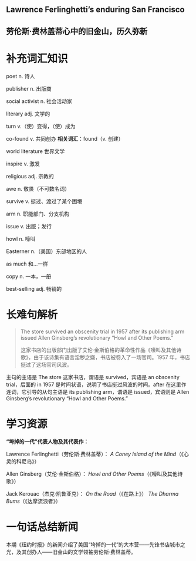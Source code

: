 ## **Lawrence Ferlinghetti’s enduring San Francisco**
## **劳伦斯·费林盖蒂心中的旧金山，历久弥新**
# 补充词汇知识
poet
n. 诗人

publisher
n. 出版商

social activist
n. 社会活动家

literary
adj. 文学的

turn
v.（使）变得，（使）成为

co-found
v. 共同创办
**相关****词****汇**：found（v. 创建）

world literature
世界文学

inspire
v. 激发

religious
adj. 宗教的

awe
n. 敬畏（不可数名词）

survive
v. 挺过、渡过了某个困境

arm
n. 职能部门、分支机构

issue
v. 出版；发行

howl
n. 嚎叫

Easterner
n.（美国）东部地区的人

as much
和...一样

copy
n. 一本，一册

best-selling
adj. 畅销的
# 长难句解析
>The store survived an obscenity trial in 1957 after its publishing arm issued Allen Ginsberg’s revolutionary “Howl and Other Poems.”
>
>这家书店的出版部门出版了艾伦·金斯伯格的革命性作品《嚎叫及其他诗歌》，由于该诗集有语言淫秽之嫌，书店被卷入了一场官司。1957 年，书店挺过了这场官司风波。

主句的主语是 The store 这家书店，谓语是 survived，宾语是 an obscenity trial，后面的 in 1957 是时间状语，说明了书店挺过风波的时间。after 在这里作连词，它引导的从句主语是 its publishing arm，谓语是 issued，宾语则是 Allen Ginsberg’s revolutionary “Howl and Other Poems.”
# 学习资源
**“垮掉的一代”代表人物及其代表作：**

Lawrence Ferlinghetti（劳伦斯·费林盖蒂）：
*A Coney Island of the Mind*（《心灵的科尼岛》）

Allen Ginsberg（艾伦·金斯伯格）：
*Howl and Other Poems*（《嚎叫及其他诗歌》）

Jack Kerouac（杰克·凯鲁亚克）：
*On the Road*（《在路上》）
*The Dharma Bums*（《达摩流浪者》）

# 一句话总结新闻
本期《纽约时报》的新闻介绍了美国“垮掉的一代”的大本营——先锋书店城市之光，及其创办人——旧金山的文学领袖劳伦斯·费林盖蒂。
# 

